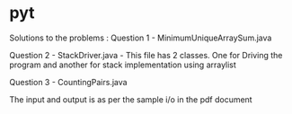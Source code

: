 # pyt
Solutions to the problems : 
Question 1 - MinimumUniqueArraySum.java 

Question 2 - StackDriver.java - This file has 2 classes. One for Driving the program and another for stack implementation using arraylist

Question 3 - CountingPairs.java

The input and output is as per the sample i/o in the pdf document
